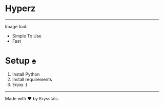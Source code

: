 # Hyperz
---
Image tool.
- Simple To Use
- Fast


# Setup ♠
1. Install Python
2. Install requirements
3. Enjoy :)
---
Made with ❤ by Krysstals.

